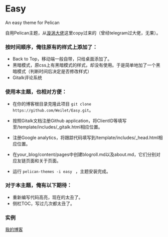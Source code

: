 # Easy
An easy theme for Pelican

自用Pelican主题，从[漩涡大佬](https://xuanwo.io/)这里copy过来的（曾经telegram过大佬，无果）。

### 按时间顺序，俺往原有的样式上添加了：

- Back to Top，移动端一般自带，只给桌面添加了。
- 黑暗模式，原css上有黑暗模式的样式，却没有使用。于是简单地加了一个黑暗模式（判断时间后决定是否修改样式）
- Gitalk评论系统

### 使用本主题，也相对方便：

- 在你的博客根目录克隆此项目 `git clone https://github.com/Weilet/Easy.git`。

- 按照Gitalk文档注册Github application，将ClientID等填写至/template/includes/_gitalk.html相应位置。
- 注册Google analytics，将跟踪代码填写到/template/includes/_head.html相应位置。
- 在your_blog/content/pages中创建blogroll.md以及about.md，它们分别对应友链页面和关于页面。
- 运行 `pelican-themes -i easy ` ，主题安装完成。

### 对于本主题，俺有以下期待：

- 重新编写代码高亮，现在的太丑了。
- 侧栏TOC，写过几次都太丑了。

### 实例
[我的博客](https://weilet.me)



